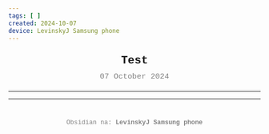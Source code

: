```yaml
---
tags: [ ]
created: 2024-10-07
device: LevinskyJ Samsung phone
---
```

<div style="text-align: center; font-size: 1.6em; font-weight: bold; padding: 10px 0; font-family: Courier New">
  Test
</div>

<div style="text-align: center; color: gray; font-size: 1.1em; margin-bottom: 20px; font-family: Courier New">  07 October 2024
</div>

---



---

<div style="text-align: center; color: gray; font-size: 0.9em; margin-top: 40px; font-family: Courier New">
  Obsidian na: <strong>LevinskyJ Samsung phone</strong>
</div>
